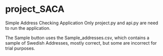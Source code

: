# project_SACA
Simple Address Checking Application
Only project.py and api.py are need to run the application.

The Sample button uses the Sample_addresses.csv, which contains a sample of Swedish Addresses, mostly correct, but some are incorrect 
for trial purposes.

